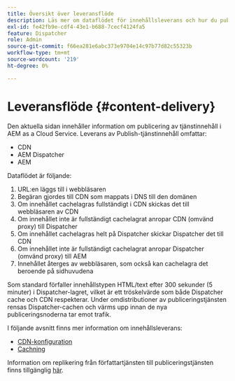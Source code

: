 ```yaml
---
title: Översikt över leveransflöde
description: Läs mer om dataflödet för innehållsleverans och hur du publicerar ditt innehåll
exl-id: fe42fb9e-cdf4-43e1-b688-7cecf4124fa5
feature: Dispatcher
role: Admin
source-git-commit: f66ea281e6abc373e9704e14c97b77d82c55323b
workflow-type: tm+mt
source-wordcount: '219'
ht-degree: 0%

---
```


# Leveransflöde {#content-delivery}

Den aktuella sidan innehåller information om publicering av tjänstinnehåll i AEM as a Cloud Service. Leverans av Publish-tjänstinnehåll omfattar:

* CDN
* AEM Dispatcher
* AEM

Dataflödet är följande:

1. URL:en läggs till i webbläsaren
1. Begäran gjordes till CDN som mappats i DNS till den domänen
1. Om innehållet cachelagras fullständigt i CDN skickas det till webbläsaren av CDN
1. Om innehållet inte är fullständigt cachelagrat anropar CDN (omvänd proxy) till Dispatcher
1. Om innehållet cachelagras helt på Dispatcher skickar Dispatcher det till CDN
1. Om innehållet inte är fullständigt cachelagrat anropar Dispatcher (omvänd proxy) till AEM
1. Innehållet återges av webbläsaren, som också kan cachelagra det beroende på sidhuvudena

Som standard förfaller innehållstypen HTML/text efter 300 sekunder (5 minuter) i Dispatcher-lagret, vilket är ett tröskelvärde som både Dispatcher cache och CDN respekterar. Under omdistributioner av publiceringstjänsten rensas Dispatcher-cachen och värms upp innan de nya publiceringsnoderna tar emot trafik.

I följande avsnitt finns mer information om innehållsleverans:
* [CDN-konfiguration](/help/implementing/dispatcher/cdn.md)
* [Cachning](/help/implementing/dispatcher/caching.md)


Information om replikering från författartjänsten till publiceringstjänsten finns tillgänglig [här](/help/operations/replication.md).
